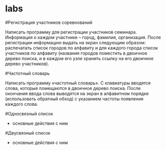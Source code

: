 # labs

#Регистрация участников соревнований

Написать программу для регистрации участников семинара.
Информация о каждом участнике – город, фамилия, организация. После
регистрации информацию выдать на экран следующим образом:
распечатать список городов по алфавиту и для каждого города список
участников по алфавиту (названия городов поместить в двоичное дерево
поиска, и в каждом его узле хранить ссылку на его двоичное дерево
участников).

#Частотный словарь 

Написать программу «частотный словарь». С клавиатуры вводятся
слова, которые помещаются в двоичное дерево поиска. После окончания
ввода слова выводятся на экран в алфавитном порядке (использовать
обратный обход) с указанием частоты появления каждого слова.

#Односвязный список 
- основные действия с ним

#Двусвязный список 
- основные действия с ним
